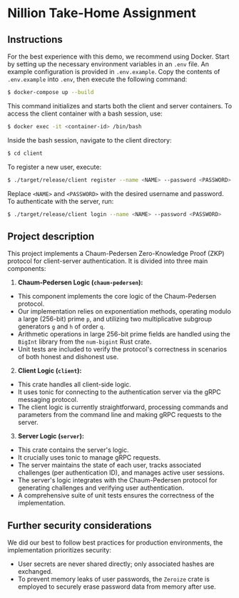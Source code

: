 # Nillion Take-Home Assignment

## Instructions

For the best experience with this demo, we recommend using Docker. Start by setting up the necessary environment variables in an `.env` file. An example configuration is provided in `.env.example`. Copy the contents of `.env.example` into `.env`, then execute the following command:

```bash
$ docker-compose up --build
```

This command initializes and starts both the client and server containers. To access the client container with a bash session, use:

```bash
$ docker exec -it <container-id> /bin/bash
```

Inside the bash session, navigate to the client directory:

```bash
$ cd client
```

To register a new user, execute:

```bash
$ ./target/release/client register --name <NAME> --password <PASSWORD>
```

Replace `<NAME>` and `<PASSWORD>` with the desired username and password. To authenticate with the server, run:

```bash
$ ./target/release/client login --name <NAME> --password <PASSWORD>
```

## Project description

This project implements a Chaum-Pedersen Zero-Knowledge Proof (ZKP) protocol for client-server authentication. It is divided into three main components:

1. **Chaum-Pedersen Logic (`chaum-pedersen`):**

* This component implements the core logic of the Chaum-Pedersen protocol.
* Our implementation relies on exponentiation methods, operating modulo a large (256-bit) prime `p`, and utilizing two multiplicative subgroup generators `g` and `h` of order `q`.
* Arithmetic operations in large 256-bit prime fields are handled using the `BigInt` library from the `num-bigint` Rust crate.
* Unit tests are included to verify the protocol's correctness in scenarios of both honest and dishonest use.

2. **Client Logic (`client`):**

* This crate handles all client-side logic.
* It uses tonic for connecting to the authentication server via the gRPC messaging protocol.
* The client logic is currently straightforward, processing commands and parameters from the command line and making gRPC requests to the server.

3. **Server Logic (`server`):**

* This crate contains the server's logic.
* It crucially uses tonic to manage gRPC requests. 
* The server maintains the state of each user, tracks associated challenges (per authentication ID), and manages active user sessions. 
* The server's logic integrates with the Chaum-Pedersen protocol for generating challenges and verifying user authentication. 
* A comprehensive suite of unit tests ensures the correctness of the implementation.

## Further security considerations

We did our best to follow best practices for production environments, the implementation prioritizes security:

* User secrets are never shared directly; only associated hashes are exchanged.
* To prevent memory leaks of user passwords, the `Zeroize` crate is employed to securely erase password data from memory after use.
